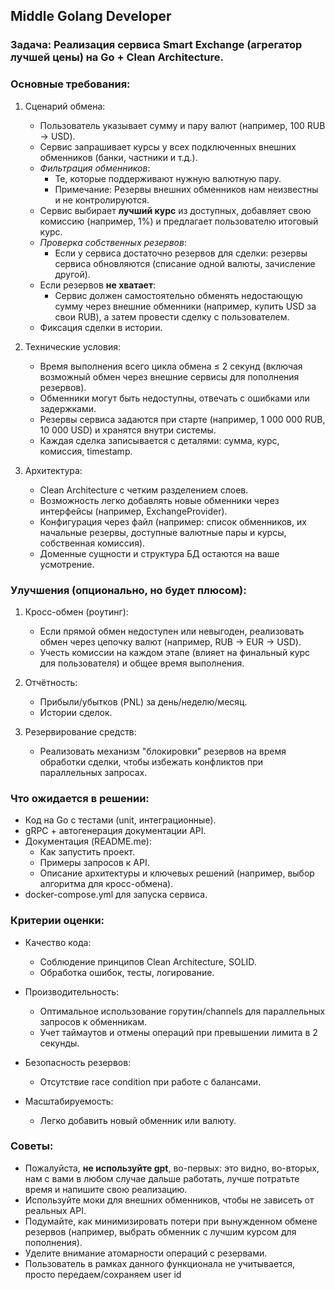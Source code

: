 ## Middle Golang Developer

### Задача: Реализация сервиса Smart Exchange (агрегатор лучшей цены) на Go + Clean Architecture.

### Основные требования:

1. Сценарий обмена:
    - Пользователь указывает сумму и пару валют (например, 100 RUB → USD).
    - Сервис запрашивает курсы у всех подключенных внешних обменников (банки, частники и т.д.).
    - _Фильтрация обменников_:
        - Те, которые поддерживают нужную валютную пару.
        - Примечание: Резервы внешних обменников нам неизвестны и не контролируются.
    - Сервис выбирает **лучший курс** из доступных, добавляет свою комиссию (например, 1%) и предлагает пользователю
      итоговый курс.
    - _Проверка собственных резервов_:
        - Если у сервиса достаточно резервов для сделки: резервы сервиса обновляются (списание одной валюты, зачисление
          другой).
    - Если резервов **не хватает**:
        - Сервис должен самостоятельно обменять недостающую сумму через внешние обменники (например, купить USD за свои
          RUB), а затем провести сделку с пользователем.
    - Фиксация сделки в истории.

2. Технические условия:
    - Время выполнения всего цикла обмена ≤ 2 секунд (включая возможный обмен через внешние сервисы для пополнения
      резервов).
    - Обменники могут быть недоступны, отвечать с ошибками или задержками.
    - Резервы сервиса задаются при старте (например, 1 000 000 RUB, 10 000 USD) и хранятся внутри системы.
    - Каждая сделка записывается с деталями: сумма, курс, комиссия, timestamp.

3. Архитектура:
    - Clean Architecture с четким разделением слоев.
    - Возможность легко добавлять новые обменники через интерфейсы (например, ExchangeProvider).
    - Конфигурация через файл (например: список обменников, их начальные резервы, доступные валютные пары и курсы,
      собственная комиссия).
    - Доменные сущности и структура БД остаются на ваше усмотрение.

### Улучшения (опционально, но будет плюсом):

1. Кросс-обмен (роутинг):

    - Если прямой обмен недоступен или невыгоден, реализовать обмен через цепочку валют (например, RUB → EUR → USD).
    - Учесть комиссии на каждом этапе (влияет на финальный курс для пользователя) и общее время выполнения.

2. Отчётность:
    - Прибыли/убытков (PNL) за день/неделю/месяц.
    - Истории сделок.

3. Резервирование средств:
    - Реализовать механизм "блокировки" резервов на время обработки сделки, чтобы избежать конфликтов при параллельных
      запросах.

### Что ожидается в решении:

- Код на Go с тестами (unit, интеграционные).
- gRPC + автогенерация документации API.
- Документация (README.me):
    - Как запустить проект.
    - Примеры запросов к API.
    - Описание архитектуры и ключевых решений (например, выбор алгоритма для кросс-обмена).
- docker-compose.yml для запуска сервиса.

### Критерии оценки:

- Качество кода:
    - Соблюдение принципов Clean Architecture, SOLID.
    - Обработка ошибок, тесты, логирование.

- Производительность:
    - Оптимальное использование горутин/channels для параллельных запросов к обменникам.
    - Учет таймаутов и отмены операций при превышении лимита в 2 секунды.

- Безопасность резервов:
    - Отсутствие race condition при работе с балансами.

- Масштабируемость:
    - Легко добавить новый обменник или валюту.

### Советы:

- Пожалуйста, **не используйте gpt**, во-первых: это видно, во-вторых, нам с вами в любом случае дальше работать, лучше
  потратьте время и напишите свою реализацию.
- Используйте моки для внешних обменников, чтобы не зависеть от реальных API.
- Подумайте, как минимизировать потери при вынужденном обмене резервов (например, выбрать обменник с лучшим курсом для
  пополнения).
- Уделите внимание атомарности операций с резервами.
- Пользователь в рамках данного функционала не учитывается, просто передаем/сохраняем user id
